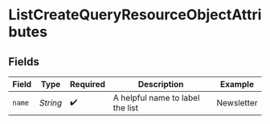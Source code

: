 # ListCreateQueryResourceObjectAttributes


## Fields

| Field                            | Type                             | Required                         | Description                      | Example                          |
| -------------------------------- | -------------------------------- | -------------------------------- | -------------------------------- | -------------------------------- |
| `name`                           | *String*                         | :heavy_check_mark:               | A helpful name to label the list | Newsletter                       |
